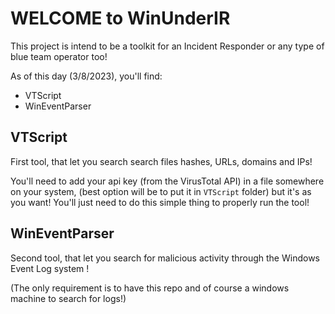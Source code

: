 # WELCOME to WinUnderIR

This project is intend to be a toolkit for an Incident Responder or any type of blue team operator too!

As of this day (3/8/2023), you'll find:
- VTScript
- WinEventParser

## VTScript

First tool, that let you search search files hashes, URLs, domains and IPs!

You'll need to add your api key (from the VirusTotal API) in a file somewhere on your system, (best option will be to put it in `VTScript` folder) but it's as you want! You'll just need to do this simple thing to properly run the tool!

## WinEventParser

Second tool, that let you search for malicious activity through the Windows Event Log system !

(The only requirement is to have this repo and of course a windows machine to search for logs!)